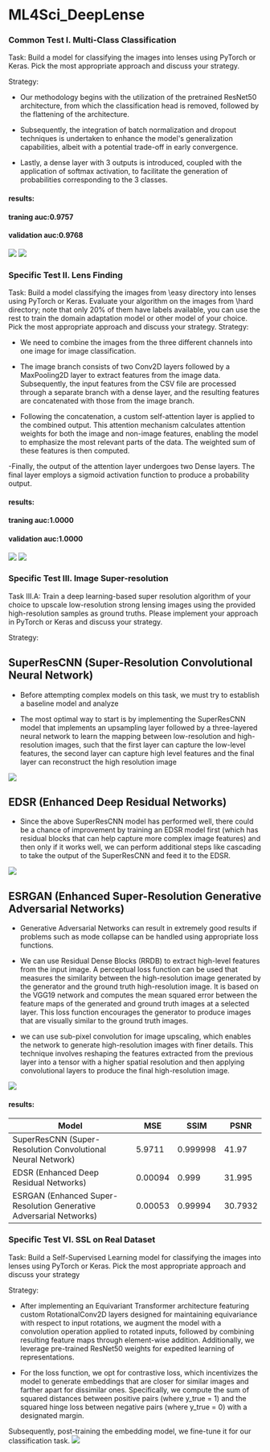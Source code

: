 # ML4Sci_DeepLense
### Common Test I. Multi-Class Classification
Task: Build a model for classifying the images into lenses using PyTorch or Keras. Pick the most appropriate approach and discuss your strategy.

Strategy:
- Our methodology begins with the utilization of the pretrained ResNet50 architecture, from which the classification head is removed, followed by the flattening of the architecture.

- Subsequently, the integration of batch normalization and dropout techniques is undertaken to enhance the model's generalization capabilities, albeit with a potential trade-off in early convergence.

- Lastly, a dense layer with 3 outputs is introduced, coupled with the application of softmax activation, to facilitate the generation of probabilities corresponding to the 3 classes.
 #### results:
 #### traning auc:0.9757
 #### validation auc:0.9768
<img src="Common Test 1. Multi-Class Classification/results/Screenshot 2024-03-27 200636.png">
<img src="Common Test 1. Multi-Class Classification/results/Screenshot 2024-03-27 200648.png">

### Specific Test II. Lens Finding
Task: Build a model classifying the images from \easy directory into lenses using PyTorch or Keras. Evaluate your algorithm on the images from \hard directory; note that only 20% of them have labels available, you can use the rest to train the domain adaptation model or other model of your choice. Pick the most appropriate approach and discuss your strategy.
Strategy:

- We need to combine the images from the three different channels into one image for image classification.

- The image branch consists of two Conv2D layers followed by a MaxPooling2D layer to extract features from the image data. Subsequently, the input features from the CSV file are processed through a separate branch with a dense layer, and the resulting features are concatenated with those from the image branch.

- Following the concatenation, a custom self-attention layer is applied to the combined output. This attention mechanism calculates attention weights for both the image and non-image features, enabling the model to emphasize the most relevant parts of the data. The weighted sum of these features is then computed.

-Finally, the output of the attention layer undergoes two Dense layers. The final layer employs a sigmoid activation function to produce a probability output.
 #### results:
 #### traning auc:1.0000
 #### validation auc:1.0000
<img src="Specific Test 2. Lens Finding/results/Screenshot 2024-03-28 010121.png">
<img src="Specific Test 2. Lens Finding/results/Screenshot 2024-03-28 010143.png">

### Specific Test III. Image Super-resolution
Task III.A: Train a deep learning-based super resolution algorithm of your choice to upscale low-resolution strong lensing images using the provided high-resolution samples as ground truths. Please implement your approach in PyTorch or Keras and discuss your strategy.

Strategy:
## SuperResCNN (Super-Resolution Convolutional Neural Network)
- Before attempting complex models on this task, we must try to establish a baseline model and analyze 


- The most optimal way to start is by implementing the SuperResCNN model that implements an upsampling layer followed by a three-layered neural network to learn the mapping between low-resolution and high-resolution images, such that the first layer can capture the low-level features, the second layer can capture high level features and the final layer can reconstruct the high resolution image

<img src="Specific Test 3. Image Super-resolution/results/Screenshot 2024-04-01 153727.png">

## EDSR (Enhanced Deep Residual Networks)
- Since the above SuperResCNN model has performed well, there could be a chance of improvement by training an EDSR model first (which has residual blocks that can help capture more complex image features) and then only if it works well, we can perform additional steps like cascading to take the output of the SuperResCNN and feed it to the EDSR.

<img src="Specific Test 3. Image Super-resolution/results/Screenshot 2024-04-01 153738.png">

## ESRGAN (Enhanced Super-Resolution Generative Adversarial Networks)
- Generative Adversarial Networks can result in extremely good results if problems such as mode collapse can be handled using appropriate loss functions.

- We can use Residual Dense Blocks (RRDB) to extract high-level features from the input image. A perceptual loss function can be used that measures the similarity between the high-resolution image generated by the generator and the ground truth high-resolution image. It is based on the VGG19 network and computes the mean squared error between the feature maps of the generated and ground truth images at a selected layer. This loss function encourages the generator to produce images that are visually similar to the ground truth images.

- we can use sub-pixel convolution for image upscaling, which enables the network to generate high-resolution images with finer details. This technique involves reshaping the features extracted from the previous layer into a tensor with a higher spatial resolution and then applying convolutional layers to produce the final high-resolution image.

<img src="Specific Test 3. Image Super-resolution/results/Screenshot 2024-04-01 153800.png">

 #### results:

 | Model      | MSE        | SSIM       | PSNR       |
|------------|------------|------------|------------|
| SuperResCNN (Super-Resolution Convolutional Neural Network) | 5.9711   | 0.999998    | 41.97 |
| EDSR (Enhanced Deep Residual Networks)       | 0.00094   |0.999   | 31.995  |
| ESRGAN (Enhanced Super-Resolution Generative Adversarial Networks)     | 0.00053   | 0.99994   | 30.7932  |






### Specific Test VI. SSL on Real Dataset

Task: Build a Self-Supervised Learning model for classifying the images into lenses using PyTorch or Keras. Pick the most appropriate approach and discuss your strategy

Strategy: 

- After implementing an Equivariant Transformer architecture featuring custom RotationalConv2D layers designed for maintaining equivariance with respect to input rotations, we augment the model with a convolution operation applied to rotated inputs, followed by combining resulting feature maps through element-wise addition. Additionally, we leverage pre-trained ResNet50 weights for expedited learning of representations.

- For the loss function, we opt for contrastive loss, which incentivizes the model to generate embeddings that are closer for similar images and farther apart for dissimilar ones. Specifically, we compute the sum of squared distances between positive pairs (where y_true = 1) and the squared hinge loss between negative pairs (where y_true = 0) with a designated margin.

Subsequently, post-training the embedding model, we fine-tune it for our classification task.
<img src="Specific Test 4. SSL on Real Dataset/results/Screenshot 2024-03-27 120321.png">

